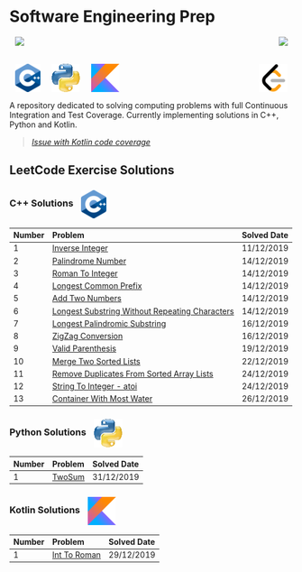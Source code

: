 # Software Engineering Prep

<div>
<a href="https://travis-ci.com/hpnog/computingProblems">
    <img align="left" hspace="10" src="https://travis-ci.com/hpnog/computingProblems.svg?branch=master">
</a>
<a href="https://codecov.io/gh/hpnog/computingProblems">
    <img align="right" hspace="10" src="https://codecov.io/gh/hpnog/computingProblems/branch/master/graph/badge.svg" />
</a>
</div><br/><br/>

<img align="left" hspace="10" height="50" src="./res/cppIcon.png"><img align="left" hspace="10" height="50" src="./res/pythonIcon.png"><img align="left" hspace="10" height="50" src="./res/kotlinIcon.png"><img align="right" hspace="10" height="50" src="./res/leetcodeIcon.png">
</div><br/><br/><br/>

A repository dedicated to solving computing problems with full Continuous Integration and Test Coverage. Currently implementing solutions in C++, Python and Kotlin.

> *[Issue with Kotlin code coverage](https://github.com/hpnog/computingProblems/issues/6)*

## LeetCode Exercise Solutions

### C++ Solutions <img align="center" hspace="10" height="50" src="./res/cppIcon.png">

| Number         | Problem                                                                                                              | Solved Date |
| :------------- | :------------------------------------------------------------------------------------------------------------------- | :---------- |
| 1              | [Inverse Integer](src/leetCodeSolutions/inverseInteger.h)                                                            | 11/12/2019  |
| 2              | [Palindrome Number](src/leetCodeSolutions/palindromeNumber.h)                                                        | 14/12/2019  |
| 3              | [Roman To Integer](src/leetCodeSolutions/romanToInteger.h)                                                           | 14/12/2019  |
| 4              | [Longest Common Prefix](src/leetCodeSolutions/longestCommonPrefix.h)                                                 | 14/12/2019  |
| 5              | [Add Two Numbers](src/leetCodeSolutions/addTwoNumbers.h)                                                             | 14/12/2019  |
| 6              | [Longest Substring Without Repeating Characters](src/leetCodeSolutions/longestSubstringWithoutRepeatingCharacters.h) | 14/12/2019  |
| 7              | [Longest Palindromic Substring](src/leetCodeSolutions/longestPalindromicSubstring.h)                                 | 16/12/2019  |
| 8              | [ZigZag Conversion](src/leetCodeSolutions/zigzagConversion.h)                                                        | 16/12/2019  |
| 9              | [Valid Parenthesis](src/leetCodeSolutions/validParenthesis.h)                                                        | 19/12/2019  |
| 10             | [Merge Two Sorted Lists](src/leetCodeSolutions/mergeTwoSortedLists.h)                                                | 22/12/2019  |
| 11             | [Remove Duplicates From Sorted Array Lists](src/leetCodeSolutions/removeDuplicatesFromSortedArray.h)                 | 24/12/2019  |
| 12             | [String To Integer - atoi](src/leetCodeSolutions/stringToInteger_atoi.h)                                             | 24/12/2019  |
| 13             | [Container With Most Water](src/leetCodeSolutions/containerWithMostWater.h)                                             | 26/12/2019  |


### Python Solutions <img align="center" hspace="10" height="50" src="./res/pythonIcon.png">

| Number         | Problem                                                                                                              | Solved Date |
| :------------- | :------------------------------------------------------------------------------------------------------------------- | :---------- |
| 1              | [TwoSum](leetCodeSolutionsPython/twoSum.py)                                                                          | 31/12/2019  |


### Kotlin Solutions <img align="center" hspace="10" height="50" src="./res/kotlinIcon.png">

| Number         | Problem                                                                                                              | Solved Date |
| :------------- | :------------------------------------------------------------------------------------------------------------------- | :---------- |
| 1              | [Int To Roman](leetCodeSolutionsKotlin/src/main/kotlin/IntToRoman.kt)                                    | 29/12/2019  |
